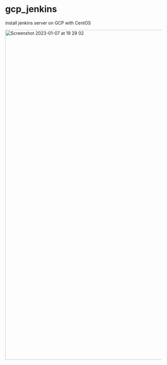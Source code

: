 # gcp_jenkins
install jenkins server on GCP with CentOS

<img width="1063" alt="Screenshot 2023-01-07 at 19 29 02" src="https://user-images.githubusercontent.com/25814178/211153085-bea815e6-5644-434d-850e-adfbc9a39846.png">

